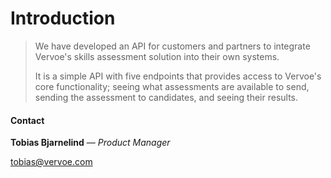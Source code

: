 # Introduction

<!-- theme: success -->

> We have developed an API for customers and partners to integrate Vervoe's skills assessment solution into their own systems. 
>
> It is a simple API with five endpoints that provides access to Vervoe's core functionality; seeing what assessments are available to send, sending the assessment to candidates, and seeing their results. 

#### Contact 

**Tobias Bjarnelind** — *Product Manager*  

[tobias@vervoe.com]("mailto:tobias+api@vervoe.com")
